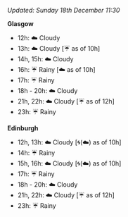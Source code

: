 *Updated: Sunday 18th December 11:30*

**Glasgow**

* 12h: :cloud: Cloudy
* 13h: :cloud: Cloudy [:umbrella: as of 10h]
* 14h, 15h: :cloud: Cloudy
* 16h: :umbrella: Rainy [:cloud: as of 10h]
* 17h: :umbrella: Rainy
* 18h - 20h: :cloud: Cloudy
* 21h, 22h: :cloud: Cloudy [:umbrella: as of 12h]
* 23h: :umbrella: Rainy

**Edinburgh**

* 12h, 13h: :cloud: Cloudy [:cyclone:(:cloud:) as of 10h]
* 14h: :umbrella: Rainy
* 15h, 16h: :cloud: Cloudy [:cyclone:(:cloud:) as of 10h]
* 17h: :umbrella: Rainy
* 18h - 20h: :cloud: Cloudy
* 21h, 22h: :cloud: Cloudy [:umbrella: as of 12h]
* 23h: :umbrella: Rainy
